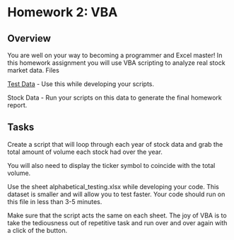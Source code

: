 # Homework 2: VBA

## Overview

You are well on your way to becoming a programmer and Excel master! In this homework assignment you will use VBA scripting to analyze real stock market data. 
Files

[Test Data](./alphabtical_testing.xlsx) - Use this while developing your scripts.

Stock Data - Run your scripts on this data to generate the final homework report.

## Tasks

Create a script that will loop through each year of stock data and grab the total amount of volume each stock had over the year.

You will also need to display the ticker symbol to coincide with the total volume.

Use the sheet alphabetical_testing.xlsx while developing your code. This dataset is smaller and will allow you to test faster. Your code should run on this file in less than 3-5 minutes.

Make sure that the script acts the same on each sheet. The joy of VBA is to take the tediousness out of repetitive task and run over and over again with a click of the button.
